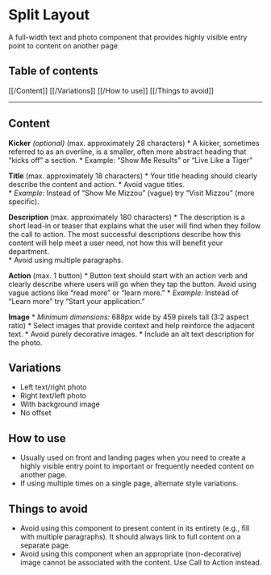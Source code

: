 # Split Layout
A full-width text and photo component that provides highly visible entry point to content on another page

## Table of contents
[[/Content]]
[[/Variations]]
[[/How to use]]
[[/Things to avoid]]

- - - -

## Content
**Kicker** _(optional)_ (max. approximately 28 characters)
	* A kicker, sometimes referred to as an overline, is a smaller, often more abstract heading that “kicks off” a section. 
		* Example: “Show Me Results” or “Live Like a Tiger”

**Title** (max. approximately 18 characters)
	* Your title heading should clearly describe the content and action.
	* Avoid vague titles.  
		* _Example:_ Instead of “Show Me Mizzou” (vague) try “Visit Mizzou” (more specific).

**Description** (max. approximately 180 characters) 
	* The description is a short lead-in or teaser that explains what the user will find when they follow the call to action. The most successful descriptions describe how this content will help meet a user need, not how this will benefit your department.  
	* Avoid using multiple paragraphs. 

**Action** (max. 1 button) 
	* Button text should start with an action verb and clearly describe where users will go when they tap the button. Avoid using vague actions like “read more” or “learn more.” 
		* _Example:_ Instead of “Learn more” try “Start your application.”
		
**Image** 
	* _Minimum dimensions:_ 688px wide by 459 pixels tall (3:2 aspect ratio)
	* Select images that provide context and help reinforce the adjacent text. 
	* Avoid purely decorative images. 
	* Include an alt text description for the photo.
	
## Variations
* Left text/right photo
* Right text/left photo
* With background image
* No offset

## How to use
* Usually used on front and landing pages when you need to create a highly visible entry point to important or frequently needed content on another page.
* If using multiple times on a single page, alternate style variations. 

## Things to avoid
* Avoid using this component to present content in its entirety (e.g., fill with multiple paragraphs). It should always link to full content on a separate page. 
* Avoid using this component when an appropriate (non-decorative) image cannot be associated with the content. Use Call to Action instead. 